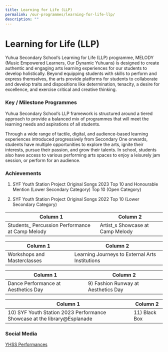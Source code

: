 ```yaml
---
title: Learning for Life (LLP)
permalink: /our-programmes/learning-for-life-llp/
description: ""
---
```

# **Learning for Life (LLP)**
Yuhua Secondary School’s Learning for Life (LLP) programme, MELODY (Music Empowered Learners, Our Dynamic Yuhuans) is designed to create authentic and engaging arts learning experiences for our students to develop holistically. Beyond equipping students with skills to perform and express themselves, the arts provide platforms for students to collaborate and develop traits and dispositions like determination, tenacity, a desire for excellence, and exercise critical and creative thinking. 



### **Key / Milestone Programmes**
Yuhua Secondary School’s LLP framework is structured around a tiered approach to provide a balanced mix of programmes that will meet the learning needs and aspirations of all students.  


Through a wide range of tactile, digital, and audience-based learning experiences introduced progressively from Secondary One onwards, students have multiple opportunities to explore the arts, ignite their interests, pursue their passion, and grow their talents. In school, students also have access to various performing arts spaces to enjoy a leisurely jam session, or perform for an audience.

### **Achievements**

1) SYF Youth Station Project Original Songs 2023
Top 10 and Honourable Mention (Lower Secondary Category)
Top 10 (Open Category)

2) SYF Youth Station Project Original Songs 2022
Top 10 (Lower Secondary Category)


| Column 1 | Column 2 | 
| -------- | -------- | 
| Students_ Percussion Performance at Camp Melody | Artist_s Showcase at Camp Melody| 

| Column 1 | Column 2 | 
| -------- | -------- | 
| Workshops and Masterclasses| Learning Journeys to External Arts Institutions | 

| Column 1 | Column 2 | 
|-------- | -------- | 
| Dance Performance at Aesthetics Day|9) Fashion Runway at Aesthetics Day| 

| Column 1 | Column 2 | 
| -------- | -------- | 
| 10) SYF Youth Station 2023 Performance Showcase at the library@Esplanade| 11) Black Box    | 

### **Social Media**
[YHSS Performances](https://youtube.com/playlist?list=PLPcKnMGv574196ceMe8p4wxVUEiiDx8g1)